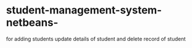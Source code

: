 # student-management-system-netbeans-
for adding students update details of student and delete record of student
